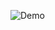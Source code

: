 ![Demo](https://raw.githubusercontent.com/AlexanderPfeifer/WorldGeneration/main/WorldGeneration.gif)
